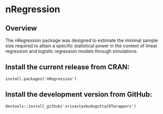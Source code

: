 # nRegression

## Overview  ##

The nRegression package was designed to estimate the minimal sample size required to attain a specific statistical power in the context of linear regression and logistic regression models through simulations.

## Install the current release from CRAN: ##
`install.packages('nRegression')`

## Install the development version from GitHub: ##
`devtools::install_github('srivastavbudugutta/DTwrappers')`

 
